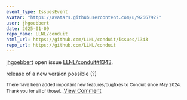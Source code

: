 ```yaml
---
event_type: IssuesEvent
avatar: "https://avatars.githubusercontent.com/u/9266792?"
user: jhgoebbert
date: 2025-01-09
repo_name: LLNL/conduit
html_url: https://github.com/LLNL/conduit/issues/1343
repo_url: https://github.com/LLNL/conduit
---
```


<a href='https://github.com/jhgoebbert' target='_blank'>jhgoebbert</a> open issue <a href='https://github.com/LLNL/conduit/issues/1343' target='_blank'>LLNL/conduit#1343</a>.

<p>release of a new version possible (?)</p><small>There have been added important new features/bugfixes to Conduit since May 2024. Thank you for all of those!...</small><a href='https://github.com/LLNL/conduit/issues/1343' target='_blank'>View Comment</a>
